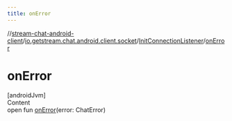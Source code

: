 ```yaml
---
title: onError
---
```

//[stream-chat-android-client](../../../index.md)/[io.getstream.chat.android.client.socket](../index.md)/[InitConnectionListener](index.md)/[onError](onError.md)



# onError  
[androidJvm]  
Content  
open fun [onError](onError.md)(error: ChatError)  



